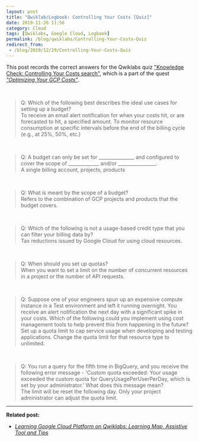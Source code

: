 ```yaml
---
layout: post
title: "Qwiklab/Logbook: Controlling Your Costs [Quiz]"
date: 2019-11-26 11:56
category: Cloud
tags: [Qwiklabs, Google Cloud, Logbook]
permalink: /blog/qwiklabs/Controlling-Your-Costs-Quiz
redirect_from:
 - /blog/2019/12/29/Controlling-Your-Costs-Quiz
---
```


This post records the correct answers for the Qwiklabs quiz ["Knowledge Check: Controlling Your Costs search"](https://www.qwiklabs.com/quizzes/183), which is a part of the quest [_"Optimizing Your GCP Costs"_](https://www.qwiklabs.com/quests/97).

<!--more-->

<br>

> Q: Which of the following best describes the ideal use cases for setting up a budget?<br>
> <i class="far fa-check-circle" style="color:green"></i> To receive an email alert notification for when your costs hit, or are forecasted to hit, a specified amount.
> <i class="far fa-check-circle" style="color:green"></i> To monitor resource consumption at specific intervals before the end of the billing cycle (e.g., at 25%, 50%, etc.)

<br>

> Q: A budget can only be set for _______________ and configured to cover the scope of _____________ and/or ________________.<br>
> <i class="far fa-check-circle" style="color:green"></i> A single billing account, projects, products

<br>

> Q: What is meant by the scope of a budget?<br>
> <i class="far fa-check-circle" style="color:green"></i> Refers to the combination of GCP projects and products that the budget covers.

<br>

> Q: Which of the following is not a usage-based credit type that you can filter your billing data by?<br>
> <i class="far fa-check-circle" style="color:green"></i> Tax reductions issued by Google Cloud for using cloud resources.

<br>

> Q: When should you set up quotas?<br>
> <i class="far fa-check-circle" style="color:green"></i> When you want to set a limit on the number of concurrent resources in a project or the number of API requests.

<br>

> Q: Suppose one of your engineers spun up an expensive compute instance in a Test environment and left it running overnight. You receive an alert notification the next day with a significant spike in your costs. Which of the following could you implement using cost management tools to help prevent this from happening in the future?<br>
> <i class="far fa-check-circle" style="color:green"></i> Set up a quota limit to cap service usage when developing and testing applications.
> <i class="far fa-check-circle" style="color:green"></i> Change the quota limit for that resource type to unlimited.

<br>

> Q: You run a query for the fifth time in BigQuery, and you receive the following error message - 'Custom quota exceeded: Your usage exceeded the custom quota for QueryUsagePerUserPerDay, which is set by your administrator.' What does this message mean?<br>
> <i class="far fa-check-circle" style="color:green"></i> The limit will be reset the following day.
> <i class="far fa-check-circle" style="color:green"></i> Only your project administrator can adjust the quota limit.

* * *

**Related post:**

- _[Learning Google Cloud Platform on Qwiklabs: Learning Map, Assistive Tool and Tips](/blog/qwiklabs/Qwiklabs-User-Tips-for-Learning_Google_Cloud_Platform)_